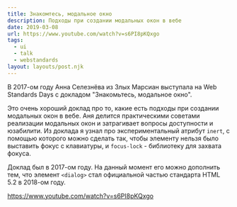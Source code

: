 ```yaml
---
title: Знакомтесь, модальное окно
description: Подходы при создании модальных окон в вебе
date: 2019-03-08
url: https://www.youtube.com/watch?v=s6PI8pKQxgo
tags:
  - ui
  - talk
  - webstandards
layout: layouts/post.njk
---
```

В 2017-ом году Анна Селезнёва из Злых Марсиан выступала на Web Standards Days с докладом "Знакомьтесь, модальное окно".

Это очень хороший доклад про то, какие есть подходы при создании модальных окон в вебе. Аня делится практическими советами реализации модальных окон и затрагивает вопросы доступности и юзабилити. Из доклада я узнал про экспериментальный атрибут `inert`, с помощью которого можно сделать так, чтобы элементу нельзя было выставить фокус с клавиатуры, и `focus-lock` - библиотеку для захвата фокуса.

Доклад был в 2017-ом году. На данный момент его можно дополнить тем, что элемент `<dialog>` стал официальной частью стандарта HTML 5.2 в 2018-ом году.

https://www.youtube.com/watch?v=s6PI8pKQxgo 
